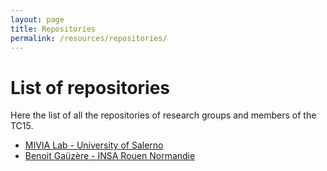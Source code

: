 ```yaml
---
layout: page
title: Repositories
permalink: /resources/repositories/
---
```


# List of repositories

Here the list of all the repositories of research groups and members of the TC15.
- [MIVIA Lab - University of Salerno](https://github.com/MiviaLab)
- [Benoit Gaüzère -  INSA Rouen Normandie](https://github.com/bgauzere) 